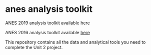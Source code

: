 # anes analysis toolkit

ANES 2019 analysis toolkit available [here](https://mybinder.org/v2/gh/jbartonthomas/anes_toolkit/master?filepath=anes_2019_analysis.ipynb)

ANES 2016 analysis toolkit available [here](https://mybinder.org/v2/gh/jbartonthomas/anes_toolkit/master?filepath=anes_2016_analysis.ipynb)


This repository contains all the data and analytical tools you need to complete the Unit 2 project. 
